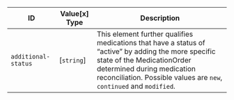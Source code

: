  ID|Value\[x] Type|Description
----------------------------|----------------|---------------------------------------------------------------------------------------------------------------------------------------------
`additional-status`|[`string`]|This element further qualifies medications that have a status of “active” by adding the more specific state of the MedicationOrder determined during medication reconciliation. Possible values are `new`, `continued` and `modified`.
